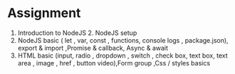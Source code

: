 # Assignment
1. Introduction to NodeJS 2. NodeJS setup
2. NodeJS basic ( let , var, const , functions, console logs , package.json), export & import ,Promise & callback, Async & await
3. HTML basic (input, radio , dropdown , switch , check box, text box, text area , image , href , button video),Form group ,Css / styles basics 


